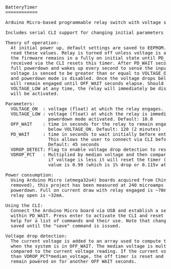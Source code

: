 <pre>
BatteryTimer
============

Arduino Micro-based programmable relay switch with voltage sensing.

Includes serial CLI support for changing initial parameters to user-defined settings.

Theory of operation:
  At initial power up, default settings are saved to EEPROM. Subsequent reboots will 
  read these values. Relay is turned off unless voltage is above VOLTAGE_ON. Initially,
  the firmware remains in a fully on initial state until PD_WAIT seconds elapse. Data 
  received via the CLI resets this timer. After PD_WAIT seconds, the board goes into 
  full powerdown and wakes up every second to sense the input voltage. If the 
  voltage is sensed to be greater than or equal to VOLTAGE_ON, the relay is engaged 
  and powerdown mode is disabled. Once the voltage drops below VOLTAGE_ON, the relay 
  will remain engaged until OFF_WAIT seconds elapse. Should the voltage drop below
  VOLTAGE_LOW at any time, the relay will immediately be disengaged and powerdown mode 
  will be activated.
  
Parameters:
  VOLTAGE_ON  : voltage (float) at which the relay engages. Default: 13.2
  VOLTAGE_LOW : voltage (float) at which the relay is immediately disengaged and 
                powerdown mode activated. Default: 10.8
  OFF_WAIT    : time in seconds for the relay to remain engaged after voltage drops 
                below VOLTAGE_ON. Default: 120 (2 minutes)
  PD_WAIT     : time in seconds to wait initially before entering powerdown mode. 
                This allows the user to connect via CLI before USB is disabled.
				Default: 45 seconds
  VDROP_DETECT: Flag to enable voltage drop detection to reset delay timer (1 or 0)
  VDROP_PCT   : Multiplied by median voltage and then compared to current voltage, 
                if voltage is less it will reset the timer (in-use detect). Default
				value is 0.99 (which is 1% drop or 0.115v at 11.5v)
  
Power consumption:
  Using Arduino Micro (atmega32u4) boards acquired from China via Ebay (with power LED 
  removed), this project has been measured at 240 microamps current draw while in 
  powerdown. Full on current draw with relay engaged is ~70mA, full on current draw with 
  relay open is ~32mA. 

Using the CLI:
  Connect the Arduino Micro board via USB and establish a serial connection at 9600bps 
  within PD_WAIT. Press enter to activate the CLI and reset the PD_WAIT timer. Type
  help for a list of commands and their use. Note that changes to parameters are not
  saved until the "save" command is issued.
  
Voltage drop detection:
  The current voltage is added to an array used to compute the running median voltage
  when the system is in OFF_WAIT. The median voltage is multiplied by VDROP_PCT and
  compared to the current voltage reading. If the current voltage reading is less 
  than VDROP_PCT*median_voltage, the off timer is reset and the controlled device will
  remain powered on for another OFF_WAIT seconds.
</pre>
